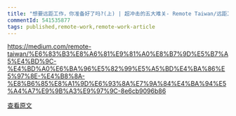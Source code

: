 ```yaml
---
title: "想要远距工作，你准备好了吗?(上) | 超冲击的五大难关- Remote Taiwan/远距工作/远端工作/数位游牧Digital Nomad在台湾- Medium"
commentId: 541535877
tags: published,remote-work,remote-work-article
---
```


https://medium.com/remote-taiwan/%E6%83%B3%E8%A6%81%E9%81%A0%E8%B7%9D%E5%B7%A5%E4%BD%9C-%E4%BD%A0%E6%BA%96%E5%82%99%E5%A5%BD%E4%BA%86%E5%97%8E-%E4%B8%8A-%E8%B6%85%E8%A1%9D%E6%93%8A%E7%9A%84%E4%BA%94%E5%A4%A7%E9%9B%A3%E9%97%9C-8e6cb9096b86
    
[查看原文](https://github.com/lotosbin/lotosbin.github.io/issues/137)
    